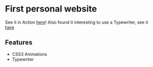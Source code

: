 # First personal website
See it in Action [here](http://pczern.github.io/speeddeveloper.me/)!
Also found it interesting to use a Typewriter, see it [here](http://pczern.github.io/speeddeveloper.me/index2.html)

## Features
* CSS3 Animations
* Typewriter
